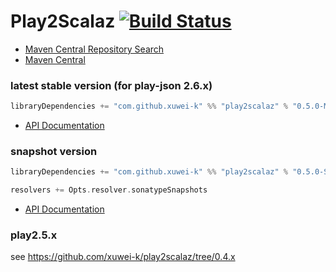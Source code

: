 # Play2Scalaz [![Build Status](https://secure.travis-ci.org/xuwei-k/play2scalaz.png?branch=master)](http://travis-ci.org/xuwei-k/play2scalaz)

- [Maven Central Repository Search](http://search.maven.org/#search%7Cga%7C1%7Cg%3A%22com.github.xuwei-k%22)
- [Maven Central](http://repo1.maven.org/maven2/com/github/xuwei-k/)

### latest stable version (for play-json 2.6.x)

```scala
libraryDependencies += "com.github.xuwei-k" %% "play2scalaz" % "0.5.0-M1"
```

- [API Documentation](https://oss.sonatype.org/service/local/repositories/releases/archive/com/github/xuwei-k/play2scalaz_2.11/0.5.0-M1/play2scalaz_2.11-0.5.0-M1-javadoc.jar/!/index.html)

### snapshot version

```scala
libraryDependencies += "com.github.xuwei-k" %% "play2scalaz" % "0.5.0-SNAPSHOT"

resolvers += Opts.resolver.sonatypeSnapshots
```
- [API Documentation](https://oss.sonatype.org/service/local/repositories/snapshots/archive/com/github/xuwei-k/play2scalaz_2.11/0.5.0-SNAPSHOT/play2scalaz_2.11-0.5.0-SNAPSHOT-javadoc.jar/!/index.html)


### play2.5.x

see <https://github.com/xuwei-k/play2scalaz/tree/0.4.x>
